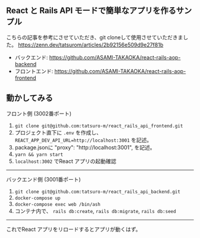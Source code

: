 ## React と Rails API モードで簡単なアプリを作るサンプル
こちらの記事を参考にさせていただき、git cloneして使用させていただきました。
https://zenn.dev/tatsurom/articles/2b92156e509d9e27f81b

- バックエンド: https://github.com/ASAMI-TAKAOKA/react-rails-aop-backend
- フロントエンド: https://github.com/ASAMI-TAKAOKA/react-rails-aop-frontend

## 動かしてみる
フロント側  (3002番ポート)
1. `git clone git@github.com:tatsuro-m/react_rails_api_frontend.git`
2. プロジェクト直下に `.env` を作成し、 `REACT_APP_DEV_API_URL=http://localhost:3001` を記述。
3. package.jsonに "proxy": "http://localhost:3001", を記述。
4. `yarn && yarn start`
5. `localhost:3002` でReact アプリの起動確認
---
バックエンド側  (3001番ポート)
1. `git clone git@github.com:tatsuro-m/react_rails_api_backend.git`
2. `docker-compose up`
3. `docker-compose exec web /bin/ash`
4. コンテナ内で、 `rails db:create`, `rails db:migrate`, `rails db:seed`
---

これでReact アプリをリロードするとアプリが動くはず。 
